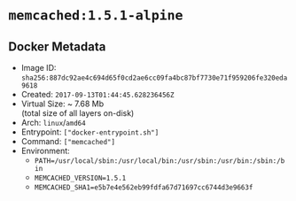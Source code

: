 # `memcached:1.5.1-alpine`

## Docker Metadata

- Image ID: `sha256:887dc92ae4c694d65f0cd2ae6cc09fa4bc87bf7730e71f959206fe320eda9618`
- Created: `2017-09-13T01:44:45.628236456Z`
- Virtual Size: ~ 7.68 Mb  
  (total size of all layers on-disk)
- Arch: `linux`/`amd64`
- Entrypoint: `["docker-entrypoint.sh"]`
- Command: `["memcached"]`
- Environment:
  - `PATH=/usr/local/sbin:/usr/local/bin:/usr/sbin:/usr/bin:/sbin:/bin`
  - `MEMCACHED_VERSION=1.5.1`
  - `MEMCACHED_SHA1=e5b7e4e562eb99fdfa67d71697cc6744d3e9663f`
